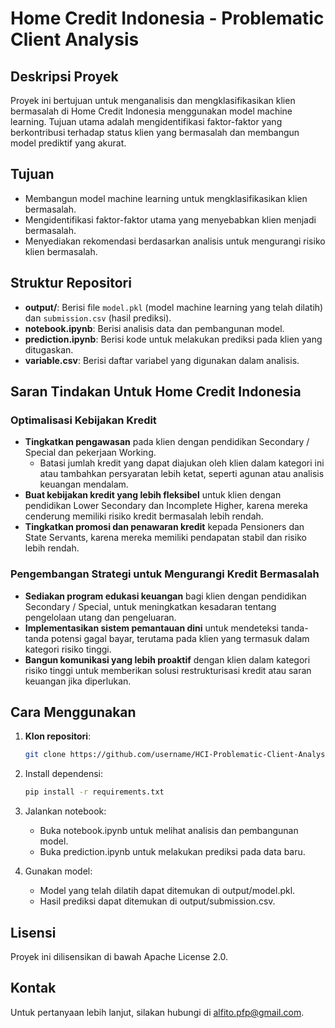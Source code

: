 # Home Credit Indonesia - Problematic Client Analysis

## Deskripsi Proyek
Proyek ini bertujuan untuk menganalisis dan mengklasifikasikan klien bermasalah di Home Credit Indonesia menggunakan model machine learning. Tujuan utama adalah mengidentifikasi faktor-faktor yang berkontribusi terhadap status klien yang bermasalah dan membangun model prediktif yang akurat.

## Tujuan
- Membangun model machine learning untuk mengklasifikasikan klien bermasalah.
- Mengidentifikasi faktor-faktor utama yang menyebabkan klien menjadi bermasalah.
- Menyediakan rekomendasi berdasarkan analisis untuk mengurangi risiko klien bermasalah.

## Struktur Repositori
- **output/**: Berisi file `model.pkl` (model machine learning yang telah dilatih) dan `submission.csv` (hasil prediksi).
- **notebook.ipynb**: Berisi analisis data dan pembangunan model.
- **prediction.ipynb**: Berisi kode untuk melakukan prediksi pada klien yang ditugaskan.
- **variable.csv**: Berisi daftar variabel yang digunakan dalam analisis.

## Saran Tindakan Untuk Home Credit Indonesia

### Optimalisasi Kebijakan Kredit
- **Tingkatkan pengawasan** pada klien dengan pendidikan Secondary / Special dan pekerjaan Working.
  - Batasi jumlah kredit yang dapat diajukan oleh klien dalam kategori ini atau tambahkan persyaratan lebih ketat, seperti agunan atau analisis keuangan mendalam.
- **Buat kebijakan kredit yang lebih fleksibel** untuk klien dengan pendidikan Lower Secondary dan Incomplete Higher, karena mereka cenderung memiliki risiko kredit bermasalah lebih rendah.
- **Tingkatkan promosi dan penawaran kredit** kepada Pensioners dan State Servants, karena mereka memiliki pendapatan stabil dan risiko lebih rendah.

### Pengembangan Strategi untuk Mengurangi Kredit Bermasalah
- **Sediakan program edukasi keuangan** bagi klien dengan pendidikan Secondary / Special, untuk meningkatkan kesadaran tentang pengelolaan utang dan pengeluaran.
- **Implementasikan sistem pemantauan dini** untuk mendeteksi tanda-tanda potensi gagal bayar, terutama pada klien yang termasuk dalam kategori risiko tinggi.
- **Bangun komunikasi yang lebih proaktif** dengan klien dalam kategori risiko tinggi untuk memberikan solusi restrukturisasi kredit atau saran keuangan jika diperlukan.

## Cara Menggunakan
1. **Klon repositori**:
   ```bash
   git clone https://github.com/username/HCI-Problematic-Client-Analysis.git
   
2. Install dependensi:
   ```bash
   pip install -r requirements.txt
   
4. Jalankan notebook:

   - Buka notebook.ipynb untuk melihat analisis dan pembangunan model.
   - Buka prediction.ipynb untuk melakukan prediksi pada data baru.

5. Gunakan model:

   - Model yang telah dilatih dapat ditemukan di output/model.pkl.
   - Hasil prediksi dapat ditemukan di output/submission.csv.

## Lisensi
Proyek ini dilisensikan di bawah Apache License 2.0.

## Kontak
Untuk pertanyaan lebih lanjut, silakan hubungi di alfito.pfp@gmail.com.
